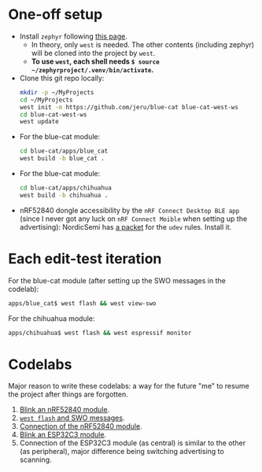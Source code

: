 # One-off setup
* Install `zephyr` following [this page](https://docs.zephyrproject.org/latest/develop/getting_started/index.html).
  - In theory, only `west` is needed.
    The other contents (including zephyr) will be cloned into the project by `west`.
  - **To use `west`, each shell needs `$ source ~/zephyrproject/.venv/bin/activate`.**
* Clone this git repo locally:
  ```bash
  mkdir -p ~/MyProjects
  cd ~/MyProjects
  west init -m https://github.com/jeru/blue-cat blue-cat-west-ws
  cd blue-cat-west-ws
  west update
  ```
* For the blue-cat module:
  ```bash
  cd blue-cat/apps/blue_cat
  west build -b blue_cat .
  ```
* For the blue-cat module:
  ```bash
  cd blue-cat/apps/chihuahua
  west build -b chihuahua .
  ```
* nRF52840 dongle accessibility by the `nRF Connect Desktop BLE app` (since I never got any luck on `nRF Connect Moible` when setting up the advertising): NordicSemi has [a packet](https://github.com/NordicSemiconductor/nrf-udev) for the `udev` rules. Install it.

# Each edit-test iteration
For the blue-cat module (after setting up the SWO messages in the codelab):
  ```bash
  apps/blue_cat$ west flash && west view-swo
  ```

For the chihuahua module:
  ```bash
  apps/chihuahua$ west flash && west espressif monitor
  ```

# Codelabs
Major reason to write these codelabs: a way for the future "me" to resume the project after things are forgotten.
1. [Blink an nRF52840 module](codelabs/blinky_nrf52840.md).
1. [`west flash` and SWO messages](codelabs/west_flash_and_swo.md).
1. [Connection of the nRF52840 module](codelabs/connection_bluecat.md).
1. [Blink an ESP32C3 module](codelabs/blinky_esp32c3.md).
1. Connection of the ESP32C3 module (as central) is similar to the other (as peripheral), major difference being switching advertising to scanning.
